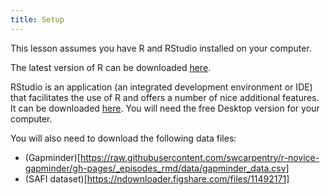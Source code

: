```yaml
---
title: Setup
---
```


This lesson assumes you have R and RStudio installed on your computer.

The latest version of R can be downloaded [here](https://cran.r-project.org/mirrors.html).

RStudio is an application (an integrated development environment or IDE) that facilitates the use of R and offers a number of nice additional features.
It can be downloaded [here](https://www.rstudio.com/products/rstudio/download/).
You will need the free Desktop version for your computer.

You will also need to download the following data files:
* (Gapminder)[https://raw.githubusercontent.com/swcarpentry/r-novice-gapminder/gh-pages/_episodes_rmd/data/gapminder_data.csv]
* (SAFI dataset)[https://ndownloader.figshare.com/files/11492171]
